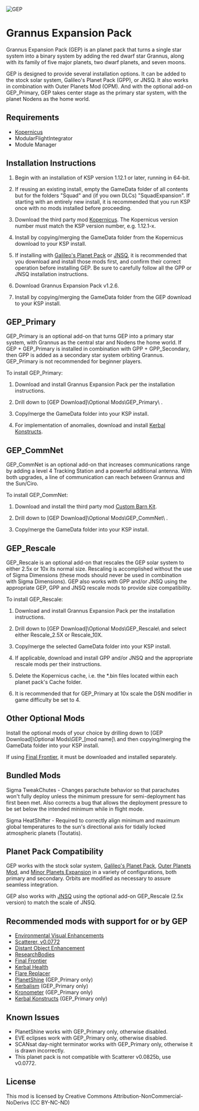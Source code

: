 ﻿![GEP](https://i.imgur.com/FYW1iTU.jpg)
# Grannus Expansion Pack

Grannus Expansion Pack (GEP) is an planet pack that turns a single star system into a binary system by adding the red dwarf star Grannus, along with its family of five major planets, two dwarf planets, and seven moons.

GEP is designed to provide several installation options. It can be added to the stock solar system, Galileo's Planet Pack (GPP), or JNSQ. It also works in combination with Outer Planets Mod (OPM).  And with the optional add-on GEP_Primary, GEP takes center stage as the primary star system, with the planet Nodens as the home world.

## Requirements

  * [Kopernicus](https://github.com/Kopernicus/Kopernicus/releases)
  * ModularFlightIntegrator
  * Module Manager
  
## Installation Instructions

1. Begin with an installation of KSP version 1.12.1 or later, running in 64-bit.

2. If reusing an existing install, empty the GameData folder of all contents but for the folders "Squad" and (if you own DLCs) "SquadExpansion". If starting with an entirely new install, it is recommended that you run KSP once with no mods installed before proceeding.

3. Download the third party mod [Kopernicus](https://github.com/Kopernicus/Kopernicus/releases). The Kopernicus version number must match the KSP version number, e.g. 1.12.1-x.

4. Install by copying/merging the GameData folder from the Kopernicus download to your KSP install.

5. If installing with [Galileo's Planet Pack](https://github.com/Galileo88/Galileos-Planet-Pack/releases) or [JNSQ](https://github.com/Galileo88/JNSQ/releases), it is recommended that you download and install those mods first, and confirm their correct operation before installing GEP. Be sure to carefully follow all the GPP or JNSQ installation instructions.

6. Download Grannus Expansion Pack v1.2.6.

7. Install by copying/merging the GameData folder from the GEP download to your KSP install.

## GEP_Primary

GEP_Primary is an optional add-on that turns GEP into a primary star system, with Grannus as the central star and Nodens the home world. If GEP + GEP_Primary is installed in combination with GPP + GPP_Secondary, then GPP is added as a secondary star system orbiting Grannus. GEP_Primary is not recommended for beginner players.

To install GEP_Primary:

1. Download and install Grannus Expansion Pack per the installation instructions.

2. Drill down to [GEP Download]\Optional Mods\GEP_Primary\ .

3. Copy/merge the GameData folder into your KSP install.

4. For implementation of anomalies, download and install [Kerbal Konstructs](https://github.com/GER-Space/Kerbal-Konstructs/releases).

## GEP_CommNet

GEP_CommNet is an optional add-on that increases communications range by adding a level 4 Tracking Station and a powerful additional antenna. With both upgrades, a line of communication can reach between Grannus and the Sun/Ciro.

To install GEP_CommNet:

1. Download and install the third party mod [Custom Barn Kit](https://ksp.sarbian.com/jenkins/job/CustomBarnKit/).

2. Drill down to [GEP Download]\Optional Mods\GEP_CommNet\ .

3. Copy/merge the GameData folder into your KSP install.

## GEP_Rescale

GEP_Rescale is an optional add-on that rescales the GEP solar system to either 2.5x or 10x its normal size. Rescaling is accomplished without the use of Sigma Dimensions (these mods should never be used in combination with Sigma Dimensions). GEP also works with GPP and/or JNSQ using the appropriate GEP, GPP and JNSQ rescale mods to provide size compatibility.

To install GEP_Rescale:

1. Download and install Grannus Expansion Pack per the installation instructions.

2. Drill down to [GEP Download]\Optional Mods\GEP_Rescale\ and select either Rescale_2.5X or Rescale_10X.

3. Copy/merge the selected GameData folder into your KSP install.

4. If applicable, download and install GPP and/or JNSQ and the appropriate rescale mods per their instructions.

5. Delete the Kopernicus cache, i.e. the *.bin files located within each planet pack's Cache folder.

6. It is recommended that for GEP_Primary at 10x scale the DSN modifier in game difficulty be set to 4.

## Other Optional Mods

Install the optional mods of your choice by drilling down to [GEP Download]\Optional Mods\GEP_[mod name]\ and then copying/merging the GameData folder into your KSP install.

If using [Final Frontier](https://spacedock.info/mod/580/Final%20Frontier), it must be downloaded and installed separately.

## Bundled Mods

Sigma TweakChutes - Changes parachute behavior so that parachutes won't fully deploy unless the minimum pressure for semi-deployment has first been met. Also corrects a bug that allows the deployment pressure to be set below the intended minimum while in flight mode.

Sigma HeatShifter - Required to correctly align minimum and maximum global temperatures to the sun's directional axis for tidally locked atmospheric planets (Toutatis).

## Planet Pack Compatibility

GEP works with the stock solar system, [Galileo's Planet Pack](https://github.com/Galileo88/Galileos-Planet-Pack/releases), [Outer Planets Mod](https://github.com/Poodmund/Outer-Planets-Mod/releases), and [Minor Planets Expansion](https://spacedock.info/mod/2383/Minor%20Planets%20Expansion?ga=%3CGame+3102+%27Kerbal+Space+Program%27%3E) in a variety of configurations, both primary and secondary. Orbits are modified as necessary to assure seamless integration.

GEP also works with [JNSQ](https://github.com/Galileo88/JNSQ/releases) using the optional add-on GEP_Rescale (2.5x version) to match the scale of JNSQ.

## Recommended mods with support for or by GEP

  * [Environmental Visual Enhancements](https://github.com/WazWaz/EnvironmentalVisualEnhancements/releases)
  * [Scatterer, v0.0772](https://spacedock.info/mod/141/scatterer)
  * [Distant Object Enhancement](https://github.com/MOARdV/DistantObject/releases)
  * [ResearchBodies](https://github.com/JPLRepo/ResearchBodies/releases)
  * [Final Frontier](https://spacedock.info/mod/580/Final%20Frontier)
  * [Kerbal Health](https://github.com/GarwelGarwel/KerbalHealth/releases)
  * [Flare Replacer](https://github.com/Galileo88/FlareReplacer/releases)
  * [PlanetShine](https://github.com/prestja/ksp-planetshine/releases) (GEP_Primary only)
  * [Kerbalism](https://github.com/Kerbalism/Kerbalism/releases) (GEP_Primary only)
  * [Kronometer](https://github.com/StollD/Kronometer/releases) (GEP_Primary only)
  * [Kerbal Konstructs](https://github.com/GER-Space/Kerbal-Konstructs/releases) (GEP_Primary only)

## Known Issues

  * PlanetShine works with GEP_Primary only, otherwise disabled.
  * EVE eclipses work with GEP_Primary only, otherwise disabled.
  * SCANsat day-night terminator works with GEP_Primary only, otherwise it is drawn incorrectly.
  * This planet pack is not compatible with Scatterer v0.0825b, use v0.0772.

## License

This mod is licensed by Creative Commons Attribution-NonCommercial-NoDerivs (CC BY-NC-ND)